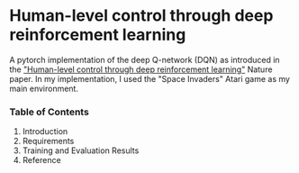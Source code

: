 # Human-level control through deep reinforcement learning
A pytorch implementation of the deep Q-network (DQN) as introduced in the ["Human-level control through deep reinforcement learning"](https://deepmind.com/research/dqn/) Nature paper. In my implementation, I used the "Space Invaders" Atari game as my main environment. 

### Table of Contents
1. Introduction
2. Requirements
3. Training and Evaluation Results
4. Reference


